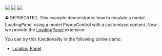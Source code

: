 <!-- default badges list -->
![](https://img.shields.io/endpoint?url=https://codecentral.devexpress.com/api/v1/VersionRange/134060161/21.1.5%2B)
[![](https://img.shields.io/badge/Open_in_DevExpress_Support_Center-FF7200?style=flat-square&logo=DevExpress&logoColor=white)](https://supportcenter.devexpress.com/ticket/details/E3616)
[![](https://img.shields.io/badge/📖_How_to_use_DevExpress_Examples-e9f6fc?style=flat-square)](https://docs.devexpress.com/GeneralInformation/403183)
<!-- default badges end -->
<!-- default badges end -->
⛔ DEPRECATED. This example demonstrates how to emulate a modal LoadingPanel using a model PopupControl with a customized content. Now we provide the <a href="https://docs.devexpress.com/AspNetMvc/11423/components/docking-and-popups/loading-panel">LoadingPanel</a> extension.

You can try this functionality in the following online demo:

- <a href="https://demos.devexpress.com/MVCxDockAndPopupsDemos/LoadingPanel/Example">Loading Panel</a>
